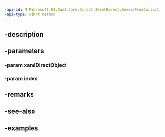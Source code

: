 ```yaml
---
-api-id: M:Microsoft.UI.Xaml.Core.Direct.IXamlDirect.RemoveFromCollectionAt(System.Object,System.UInt32)
-api-type: winrt method
---
```


## -description

## -parameters

### -param xamlDirectObject

### -param index

## -remarks

## -see-also

## -examples

